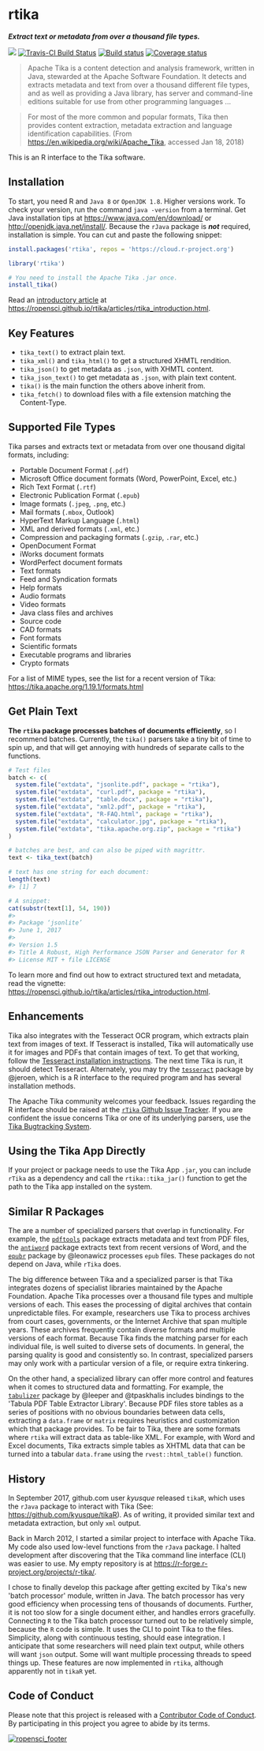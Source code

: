 
rtika
=====

***Extract text or metadata from over a thousand file types.***

[![](https://badges.ropensci.org/191_status.svg)](https://github.com/ropensci/onboarding/issues/191) [![Travis-CI Build Status](https://travis-ci.org/ropensci/rtika.svg?branch=master)](https://travis-ci.org/ropensci/rtika) [![Build status](https://ci.appveyor.com/api/projects/status/9aqxnm7ku3ame7a6/branch/master?svg=true)](https://ci.appveyor.com/project/goodmansasha/rtika/branch/master) [![Coverage status](https://codecov.io/gh/ropensci/rtika/branch/master/graph/badge.svg)](https://codecov.io/github/ropensci/rtika?branch=master)

> Apache Tika is a content detection and analysis framework, written in Java, stewarded at the Apache Software Foundation. It detects and extracts metadata and text from over a thousand different file types, and as well as providing a Java library, has server and command-line editions suitable for use from other programming languages ...

> For most of the more common and popular formats, Tika then provides content extraction, metadata extraction and language identification capabilities. (From <https://en.wikipedia.org/wiki/Apache_Tika>, accessed Jan 18, 2018)

This is an R interface to the Tika software.

Installation
------------

To start, you need R and `Java 8` or `OpenJDK 1.8`. Higher versions work. To check your version, run the command `java -version` from a terminal. Get Java installation tips at <https://www.java.com/en/download/> or <http://openjdk.java.net/install/>. Because the `rJava` package is ***not*** required, installation is simple. You can cut and paste the following snippet:

``` r
install.packages('rtika', repos = 'https://cloud.r-project.org')

library('rtika')

# You need to install the Apache Tika .jar once.
install_tika()
```

Read an [introductory article](https://ropensci.github.io/rtika/articles/rtika_introduction.html) at <https://ropensci.github.io/rtika/articles/rtika_introduction.html>.

Key Features
------------

-   `tika_text()` to extract plain text.
-   `tika_xml()` and `tika_html()` to get a structured XHMTL rendition.
-   `tika_json()` to get metadata as `.json`, with XHMTL content.
-   `tika_json_text()` to get metadata as `.json`, with plain text content.
-   `tika()` is the main function the others above inherit from.
-   `tika_fetch()` to download files with a file extension matching the Content-Type.

Supported File Types
--------------------

Tika parses and extracts text or metadata from over one thousand digital formats, including:

-   Portable Document Format (`.pdf`)
-   Microsoft Office document formats (Word, PowerPoint, Excel, etc.)
-   Rich Text Format (`.rtf`)
-   Electronic Publication Format (`.epub`)
-   Image formats (`.jpeg`, `.png`, etc.)
-   Mail formats (`.mbox`, Outlook)
-   HyperText Markup Language (`.html`)
-   XML and derived formats (`.xml`, etc.)
-   Compression and packaging formats (`.gzip`, `.rar`, etc.)
-   OpenDocument Format
-   iWorks document formats
-   WordPerfect document formats
-   Text formats
-   Feed and Syndication formats
-   Help formats
-   Audio formats
-   Video formats
-   Java class files and archives
-   Source code
-   CAD formats
-   Font formats
-   Scientific formats
-   Executable programs and libraries
-   Crypto formats

For a list of MIME types, see the list for a recent version of Tika: <https://tika.apache.org/1.19.1/formats.html>

Get Plain Text
--------------

**The `rtika` package processes batches of documents efficiently**, so I recommend batches. Currently, the `tika()` parsers take a tiny bit of time to spin up, and that will get annoying with hundreds of separate calls to the functions.

``` r
# Test files
batch <- c(
  system.file("extdata", "jsonlite.pdf", package = "rtika"),
  system.file("extdata", "curl.pdf", package = "rtika"),
  system.file("extdata", "table.docx", package = "rtika"),
  system.file("extdata", "xml2.pdf", package = "rtika"),
  system.file("extdata", "R-FAQ.html", package = "rtika"),
  system.file("extdata", "calculator.jpg", package = "rtika"),
  system.file("extdata", "tika.apache.org.zip", package = "rtika")
)

# batches are best, and can also be piped with magrittr.
text <- tika_text(batch)

# text has one string for each document:
length(text)
#> [1] 7

# A snippet:
cat(substr(text[1], 54, 190)) 
#> 
#> Package ‘jsonlite’
#> June 1, 2017
#> 
#> Version 1.5
#> Title A Robust, High Performance JSON Parser and Generator for R
#> License MIT + file LICENSE
```

To learn more and find out how to extract structured text and metadata, read the vignette: <https://ropensci.github.io/rtika/articles/rtika_introduction.html>.

Enhancements
------------

Tika also integrates with the Tesseract OCR program, which extracts plain text from images of text. If Tesseract is installed, Tika will automatically use it for images and PDFs that contain images of text. To get that working, follow the [Tesseract installation instructions](https://github.com/tesseract-ocr/tesseract/wiki). The next time Tika is run, it should detect Tesseract. Alternately, you may try the [`tesseract`](https://github.com/ropensci/tesseract) package by @jeroen, which is a R interface to the required program and has several installation methods.

The Apache Tika community welcomes your feedback. Issues regarding the R interface should be raised at the [`rTika` Github Issue Tracker](https://github.com/ropensci/tesseract). If you are confident the issue concerns Tika or one of its underlying parsers, use the [Tika Bugtracking System](https://issues.apache.org/jira/projects/TIKA/issues).

Using the Tika App Directly
---------------------------

If your project or package needs to use the Tika App `.jar`, you can include `rTika` as a dependency and call the `rtika::tika_jar()` function to get the path to the Tika app installed on the system.

Similar R Packages
------------------

The are a number of specialized parsers that overlap in functionality. For example, the [`pdftools`](https://github.com/ropensci/pdftools) package extracts metadata and text from PDF files, the [`antiword`](https://github.com/ropensci/antiword) package extracts text from recent versions of Word, and the [`epubr`](https://github.com/ropensci/epubr) package by @leonawicz processes `epub` files. These packages do not depend on Java, while `rTika` does.

The big difference between Tika and a specialized parser is that Tika integrates dozens of specialist libraries maintained by the Apache Foundation. Apache Tika processes over a thousand file types and multiple versions of each. This eases the processing of digital archives that contain unpredictable files. For example, researchers use Tika to process archives from court cases, governments, or the Internet Archive that span multiple years. These archives frequently contain diverse formats and multiple versions of each format. Because Tika finds the matching parser for each individual file, is well suited to diverse sets of documents. In general, the parsing quality is good and consistently so. In contrast, specialized parsers may only work with a particular version of a file, or require extra tinkering.

On the other hand, a specialized library can offer more control and features when it comes to structured data and formatting. For example, the [`tabulizer`](https://github.com/ropensci/tabulizer) package by @leeper and @tpaskhalis includes bindings to the 'Tabula PDF Table Extractor Library'. Because PDF files store tables as a series of positions with no obvious boundaries between data cells, extracting a `data.frame` or `matrix` requires heuristics and customization which that package provides. To be fair to Tika, there are some formats where `rtika` will extract data as table-like XML. For example, with Word and Excel documents, Tika extracts simple tables as XHTML data that can be turned into a tabular `data.frame` using the `rvest::html_table()` function.

History
-------

In September 2017, github.com user *kyusque* released `tikaR`, which uses the `rJava` package to interact with Tika (See: <https://github.com/kyusque/tikaR>). As of writing, it provided similar text and metadata extraction, but only `xml` output.

Back in March 2012, I started a similar project to interface with Apache Tika. My code also used low-level functions from the `rJava` package. I halted development after discovering that the Tika command line interface (CLI) was easier to use. My empty repository is at <https://r-forge.r-project.org/projects/r-tika/>.

I chose to finally develop this package after getting excited by Tika's new 'batch processor' module, written in Java. The batch processor has very good efficiency when processing tens of thousands of documents. Further, it is not too slow for a single document either, and handles errors gracefully. Connecting `R` to the Tika batch processor turned out to be relatively simple, because the `R` code is simple. It uses the CLI to point Tika to the files. Simplicity, along with continuous testing, should ease integration. I anticipate that some researchers will need plain text output, while others will want `json` output. Some will want multiple processing threads to speed things up. These features are now implemented in `rtika`, although apparently not in `tikaR` yet.

Code of Conduct
---------------

Please note that this project is released with a [Contributor Code of Conduct](https://github.com/ropensci/rtika/blob/master/CONDUCT.md). By participating in this project you agree to abide by its terms.

[![ropensci\_footer](http://ropensci.org/public_images/github_footer.png)](https://ropensci.org)
